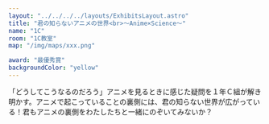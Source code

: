 ```yaml
---
layout: "../../../../layouts/ExhibitsLayout.astro"
title: "君の知らないアニメの世界<br>～Anime×Science～"
name: "1C"
room: "1C教室"
map: "/img/maps/xxx.png"

award: "最優秀賞"
backgroundColor: "yellow"
---
```


「どうしてこうなるのだろう」アニメを見るときに感じた疑問を１年Ｃ組が解き明かす。アニメで起こっていることの裏側には、君の知らない世界が広がっている！君もアニメの裏側をわたしたちと一緒にのぞいてみないか？
